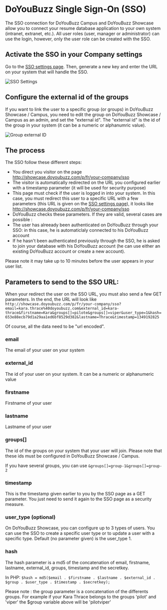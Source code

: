 DoYouBuzz Single Sign-On (SSO)
=======

The SSO connection for DoYouBuzz Campus and DoYouBuzz Showcase allow you to connect your resume database application to your own system (intranet, extranet, etc.). All user roles (user, manager or administrator) can use the login, however, only the user role can be created with the SSO.

## Activate the SSO in your Company settings

Go to the [SSO settings page](http://showcase.doyoubuzz.com/a/settings/sso). Then, generate a new key and enter the  URL on your system that will handle the SSO.

![SSO Settings](http://stock.doyoubuzz.com/doc/sso/sso-settings.png "SSO Settings")

## Configure the external id of the groups

If you want to link the user to a specific group (or groups) in DoYouBuzz Showcase / Campus, you need to edit the group on DoYouBuzz Showcase / Campus as an admin, and set the "external id". The "external id" is the id of the group in your system (it can be a numeric or alphanumric value).

![Group external ID](http://stock.doyoubuzz.com/doc/sso/group-external.png "Group External Id")

## The process

The SSO follow these different steps:

* You direct you visitor on the page http://showcase.doyoubuzz.com/p/fr/your-company/sso
* The visitor is automatically redirected on the URL you configured earlier with a timestamp parameter (it will be used for security purpose)
* This page must check if the user is logged in into your system. In this case, you must redirect this user to a specific URL with a few parameters (this URL is given on the [SSO settings page](http://showcase.doyoubuzz.com/a/settings/sso)), it looks like http://showcase.doyoubuzz.com/p/fr/your-company/sso 
* DoYouBuzz checks these parameters. If they are valid, several cases are possible :
 * The user has alreeady been authenticated on DoYouBuzz through your SSO: in this case, he is automaticlaly connected to his DoYouBuzz account
 * If he hasn't been authenticated previously through the SSO, he is asked to join your database with his DoYouBuzz account (he can use either an existing DoYouBuzz account or create a new account). 

Please note it may take up to 10 minutes before the user appears in your user list.

## Parameters to send to the SSO URL: 

When your redirect the user on the SSO URL, you must also send a few GET parameters. In the end, the URL will look like ```http://showcase.doyoubuzz.com/p/fr/your-company/sso?email=kara.thrace%40doyoubuzz.com&external_id=kara-thrace&firstname=Kara&groups[]=pilote&groups[]=viper&user_type=1&hash=653e88ecb79d1a29aa1ed6bf8529d382&lastname=Thrace&timestamp=1349192825```

Of course, all the data need to be "url encoded".

### email

The email of your user on your system

### external_id

The id of your user on your system. It can be a numeric or alphanumeric value

### firstname

Firstname of your user

### lastname

Lastname of your user

### groups[]

The id of the groups on your system that your user will join. Please note that these ids must be configured in DoYouBuzz Showcase / Campus.

If you have several groups, you can use ```&groups[]=group-1&groups[]=group-2```

### timestamp

This is the timestamp given earlier to you by the SSO page as a GET parameter. You just need to send it again to the SSO page as a security measure.

### user_type (optional)

On DoYouBuzz Showcase, you can configure up to 3 types of users. You can use the SSO to create a specific user type or to update a user with a specific type. Default (no parameter given) is the user_type 1.

### hash

The hash parameter is a md5 of the concatenation of email, firstname, lastname, external_id, groups, timestamp and the secretkey.

In PHP: ```$hash = md5($email . $firstname . $lastname . $external_id . $group . $user_type . $timestamp . $secretkey);```

Please note : the group parameter is a concatenation of the differents groups. For example if your Kara Thrace belongs to the groups 'pilot' and 'viper' the $group variable above will be 'pilotviper'

